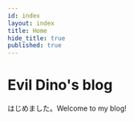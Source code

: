 ```yaml
---
id: index
layout: index
title: Home
hide_title: true
published: true
---
```


# Evil Dino's blog

はじめました。Welcome to my blog!
